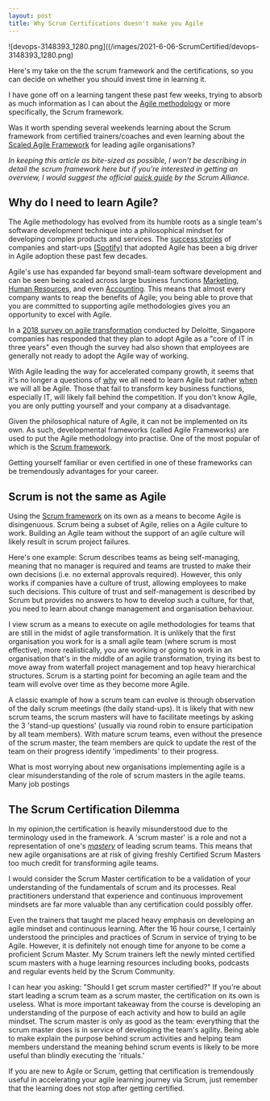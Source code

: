 ```yaml
---
layout: post
title: Why Scrum Certifications doesn't make you Agile
---
```


![devops-3148393_1280.png]((/images/2021-6-06-ScrumCertified/devops-3148393_1280.png)

Here's my take on the the scrum framework and the certifications, so you can decide on whether you should invest time in learning it.

I have gone off on a learning tangent these past few weeks, trying to absorb as much information as I can about the [Agile methodology](https://agilemanifesto.org/) or more specifically, the Scrum framework. 

Was it worth spending several weekends learning about the Scrum framework from certified trainers/coaches and even learning about the [Scaled Agile Framework](https://www.scaledagileframework.com/) for leading agile organisations?

*In keeping this article as bite-sized as possible, I won't be describing in detail the scrum framework here but if you're interested in getting an overview, I would suggest the official [quick guide](https://resources.scrumalliance.org/Article/quick-guide-things-scrum) by the Scrum Alliance.*

## Why do I need to learn Agile?

The Agile methodology has evolved from its humble roots as a single team's software development technique into a philosophical mindset for developing complex products and services. The [success stories](https://hbr.org/2016/05/embracing-agile) of companies and  start-ups [(Spotify)](https://www.pmtoday.co.uk/spotify-scaling-agile-model/) that adopted Agile has been a big driver in Agile adoption these past few decades. 

Agile's use has expanded far beyond small-team software development and can be seen being scaled across large business functions [Marketing](https://www.mckinsey.com/business-functions/marketing-and-sales/our-insights/agile-marketing-a-step-by-step-guide), [Human Resources](https://hbr.org/2018/03/hr-goes-agile), and even [Accounting](https://www.linkedin.com/pulse/how-do-we-create-agile-fpa-department-anders-liu-lindberg/). This means that almost every company wants to reap the benefits of Agile; you being able to prove that you are committed to supporting agile methodologies gives you an opportunity to excel with Agile.

In a [2018 survey on agile transformation](https://assets.kpmg/content/dam/kpmg/be/pdf/2019/11/agile-transformation.pdf) conducted by Deloitte, Singapore companies has responded that they plan to adopt Agile as a "core of IT in three years" even though the survey had also shown that employees are generally not ready to adopt the Agile way of working. 

With Agile leading the way for accelerated company growth, it seems that it's no longer a questions of <u>why</u> we all need to learn Agile but rather <u>when</u> we will all be Agile. Those that fail to transform key business functions, especially IT, will likely fall behind the competition. If you don't know Agile, you are only putting yourself and your company at a disadvantage.

Given the philosophical nature of Agile, it can not be implemented on its own. As such, developmental frameworks (called Agile Frameworks) are used to put the Agile methodology into practise. One of the most popular of which is the  [Scrum framework](https://scrumguides.org/scrum-guide.html).

Getting yourself familiar or even certified in one of these frameworks can be tremendously advantages for your career.

## Scrum is not the same as Agile

Using the [Scrum framework](https://scrumguides.org/scrum-guide.html) on its own as a means to become Agile is disingenuous. Scrum being a subset of Agile, relies on a Agile culture to work. Building an Agile team without the support of an agile culture will likely result in scrum project failures. 

Here's one example: Scrum describes teams as being self-managing, meaning that no manager is required and teams are trusted to make their own decisions (i.e. no external approvals required).    However, this only works if companies have a culture of trust, allowing employees to make such decisions. This culture of trust and self-management is described by Scrum but provides no answers to how to develop such a culture, for that, you need to learn about change management and organisation behaviour. 

I view scrum as a means to execute on agile methodologies for teams that are still in the midst of agile transformation. It is unlikely that the first organisation you work for is a small agile team (where scrum is most effective), more realistically, you are working or going to work in an organisation that's in the middle of an agile transformation, trying its best to move away from waterfall project management and top heavy hierarchical structures. Scrum is a starting point for becoming an agile team and the team will evolve over time as they become more Agile.

A classic example of how a scrum team can evolve is through observation of the daily scrum meetings (the daily stand-ups). It is likely that with new scrum teams, the scrum masters will have to facilitate meetings by asking the 3 'stand-up questions' (usually via round robin to ensure participation by all team members). With mature scrum teams, even without the presence of the scrum master, the team members are quick to update the rest of the team on their progress identify 'impediments' to their progress.

What is most worrying about new organisations implementing agile is a clear misunderstanding of the role of scrum masters in the agile teams. Many job postings 

## The Scrum Certification Dilemma

In my opinion,the certification is heavily misunderstood due to the terminology used in the framework. A 'scrum master' is a role and not a representation of one's *<u>mastery</u>* of leading scrum teams.  This means that new agile organisations are at risk of giving freshly Certified Scrum Masters too much credit for transforming agile teams.

I would consider the Scrum Master certification to be a validation of your understanding of the fundamentals of scrum and its processes. Real practitioners understand that experience and continuous improvement mindsets are far more valuable than any certification could possibly offer. 

Even the trainers that taught me placed heavy emphasis on developing an agile mindset and continuous learning. After the 16 hour course, I certainly understood the principles and practices of Scrum in service of trying to be Agile. However, it is definitely not enough time  for anyone to be come a proficient Scrum Master. My Scrum trainers left the newly minted certified scum masters with a huge learning resources including books, podcasts and regular events held by the Scrum Community.

I can hear you asking: "Should I get scrum master certified?" If you're about start leading a scrum team as a scrum master, the certification on its own is useless. What is more important takeaway from the course is developing an understanding of the purpose of each activity and how to build an agile mindset. The scrum master is only as good as the team: everything that the scrum master does is in service of developing the team's agility. Being able to make explain the purpose behind scrum activities and helping team members understand the meaning behind scrum events is likely to be more useful than blindly executing the 'rituals.'

If you are new to Agile or Scrum, getting that certification is tremendously useful in accelerating your agile learning journey via Scrum, just remember that the learning does not stop after getting certified.
